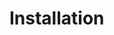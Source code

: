 [title]: # (Installation)
[tags]: # (introduction)
[priority]: # (4)
# Installation

<!-- add installation instructions if any -->
